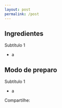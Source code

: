 ```yaml
---
layout: post
permalink: /post
---
```


<section class="content-layout">
  <div class="row mb-5 pb-5">
    <div class="col-md-3">
      <h2 class="font-weight-bold">
        Ingredientes
      </h2>
      <span>
        Subtítulo 1
      </span>
      <ul class="my-0 pl-3">
        <li>
          <p>
            a
          </p>
        </li>
      </ul>
    </div>
    <div class="list-blog col-md-9">
      <h2 class="font-weight-bold mb-3">
        Modo de preparo
      </h2>
      <span class="ml-5">
        Subtítulo 1
      </span>
      <ul class="my-0 pl-3">
        <li>
          <p>
            a
          </p>
        </li>
      </ul>
    </div>  
  </div>
  <div class="d-flex mt-4">
    <span class="text-center mt-1">
      Compartilhe:
    </span>
  </div>
</section>